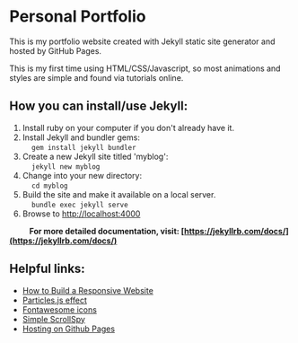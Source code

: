 # Personal Portfolio

This is my portfolio website created with Jekyll static site generator and hosted by GitHub Pages.

This is my first time using HTML/CSS/Javascript, so most animations and styles are simple and found via tutorials online.
## How you can install/use Jekyll:
1. Install ruby on your computer if you don't already have it.
2. Install Jekyll and bundler gems: <br>
   &nbsp;&nbsp;&nbsp;&nbsp;`gem install jekyll bundler`
3. Create a new Jekyll site titled 'myblog': <br>
   &nbsp;&nbsp;&nbsp;&nbsp;`jekyll new myblog`
4. Change into your new directory: <br>
   &nbsp;&nbsp;&nbsp;&nbsp;`cd myblog`
5. Build the site and make it available on a local server. <br>
   &nbsp;&nbsp;&nbsp;&nbsp;`bundle exec jekyll serve`
6. Browse to [http://localhost:4000](http://localhost:4000)
   
&nbsp;&nbsp;&nbsp;&nbsp;&nbsp;&nbsp;&nbsp;&nbsp;
**For more detailed documentation, visit: [https://jekyllrb.com/docs/](https://jekyllrb.com/docs/)**

## Helpful links:
* [How to Build a Responsive Website](https://www.youtube.com/watch?v=T6jKLsxbFg4&list=PLqGj3iMvMa4KQZUkRjfwMmTq_f1fbxerI)
* [Particles.js effect](https://vincentgarreau.com/particles.js/)
* [Fontawesome icons](https://fontawesome.com/)
* [Simple ScrollSpy](https://github.com/kimyvgy/simple-scrollspy)
* [Hosting on Github Pages](https://www.youtube.com/watch?v=fqFjuX4VZmU&list=PLLAZ4kZ9dFpOPV5C5Ay0pHaa0RJFhcmcB&index=19)
  
  